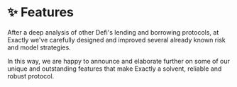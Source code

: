 # ✨ Features

After a deep analysis of other Defi's lending and borrowing protocols, at Exactly we've carefully designed and improved several already known risk and model strategies.

In this way, we are happy to announce and elaborate further on some of our unique and outstanding features that make Exactly a solvent, reliable and robust protocol.
